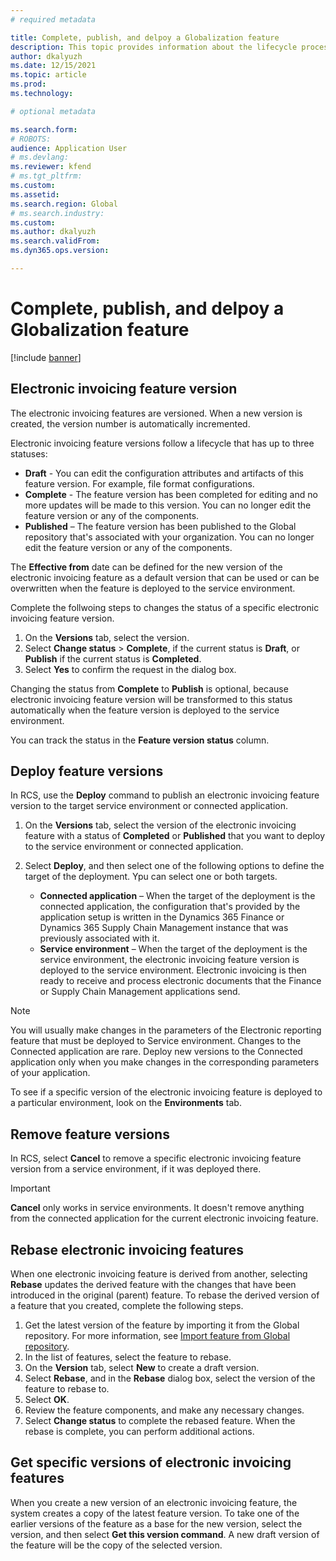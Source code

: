 ```yaml
---
# required metadata

title: Complete, publish, and delpoy a Globalization feature
description: This topic provides information about the lifecycle process of Globalization features.
author: dkalyuzh
ms.date: 12/15/2021
ms.topic: article
ms.prod: 
ms.technology: 

# optional metadata

ms.search.form: 
# ROBOTS: 
audience: Application User
# ms.devlang: 
ms.reviewer: kfend
# ms.tgt_pltfrm: 
ms.custom: 
ms.assetid: 
ms.search.region: Global
# ms.search.industry: 
ms.custom: 
ms.author: dkalyuzh
ms.search.validFrom: 
ms.dyn365.ops.version: 

---
```


# Complete, publish, and delpoy a Globalization feature

[!include [banner](../includes/banner.md)]


## Electronic invoicing feature version
The electronic invoicing features are versioned. When a new version is created, the version number is automatically incremented. 

Electronic invoicing feature versions follow a lifecycle that has up to three statuses:

- **Draft** - You can edit the configuration attributes and artifacts of this feature version. For example, file format configurations.
- **Complete** - The feature version has been completed for editing and no more updates will be made to this version. You can no longer edit the feature version or any of the components.
- **Published** – The feature version has been published to the Global repository that's associated with your organization. You can no longer edit the feature version or any of the components. 

The **Effective from** date can be defined for the new version of the electronic invoicing feature as a default version that can be used or can be overwritten when the feature is deployed to the service environment.

Complete the follwoing steps to changes the status of a specific electronic invoicing feature version.

 1. On the **Versions** tab, select the version.
 2. Select **Change status** > **Complete**, if the current status is **Draft**, or **Publish** if the current status is **Completed**.
 3. Select **Yes** to confirm the request in the dialog box.

Changing the status from **Complete** to **Publish** is optional, because electronic invoicing feature version will be transformed to this status automatically when the feature version is deployed to the service environment.

You can track the status in the **Feature version status** column.

## Deploy feature versions

In RCS, use the **Deploy** command to publish an electronic invoicing feature version to the target service environment or connected application. 

1. On the **Versions** tab, select the version of the electronic invoicing feature with a status of **Completed** or **Published** that you want to deploy to the service environment or connected application.
2. Select **Deploy**, and then select one of the following options to define the target of the deployment. Ypu can select one or both targets.

   - **Connected application** – When the target of the deployment is the connected application, the configuration that's provided by the application setup is written in the Dynamics 365 Finance or Dynamics 365 Supply Chain Management instance that was previously associated with it.
   - **Service environment** – When the target of the deployment is the service environment, the electronic invoicing feature version is deployed to the service environment. Electronic invoicing is then ready to receive and process electronic documents that the Finance or Supply Chain Management applications send.

> [!NOTE]
> You will usually make changes in the parameters of the Electronic reporting feature that must be deployed to Service environment. Changes to the Connected application are rare. Deploy new versions to the Connected application only when you make changes in the corresponding parameters of your application.

To see if a specific version of the electronic invoicing feature is deployed to a particular environment, look on the **Environments** tab.

## Remove feature versions
In RCS, select **Cancel** to remove a specific electronic invoicing feature version from a service environment, if it was deployed there. 

> [!IMPORTANT]
> **Cancel** only works in service environments. It doesn't remove anything from the connected application for the current electronic invoicing feature.


## Rebase electronic invoicing features
When one electronic invoicing feature is derived from another, selecting **Rebase** updates the derived feature with the changes that have been introduced in the original (parent) feature. To rebase the derived version of a feature that you created, complete the following steps. 

 1. Get the latest version of the feature by importing it from the Global repository. For more information, see [Import feature from Global repository](e-invoicing-import-feature-global-repository.md).
 2. In the list of features, select the feature to rebase.
 3. On the **Version** tab, select **New** to create a draft version.
 4. Select **Rebase**, and in the **Rebase** dialog box, select the version of the feature to rebase to.
 5. Select **OK**.
 6. Review the feature components, and make any necessary changes.
 7. Select **Change status** to complete the rebased feature. When the rebase is complete, you can perform additional actions.
	

## Get specific versions of electronic invoicing features
When you create a new version of an electronic invoicing feature, the system creates a copy of the latest feature version. To take one of the earlier versions of the feature as a base for the new version, select the version, and then select **Get this version command**. A new draft version of the feature will be the copy of the selected version.

